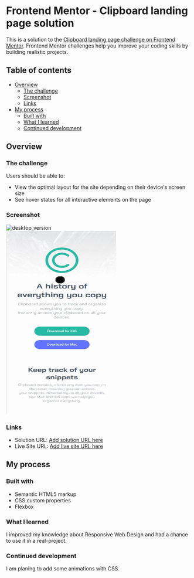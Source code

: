 # Frontend Mentor - Clipboard landing page solution

This is a solution to the [Clipboard landing page challenge on Frontend Mentor](https://www.frontendmentor.io/challenges/clipboard-landing-page-5cc9bccd6c4c91111378ecb9). Frontend Mentor challenges help you improve your coding skills by building realistic projects. 

## Table of contents

- [Overview](#overview)
  - [The challenge](#the-challenge)
  - [Screenshot](#screenshot)
  - [Links](#links)
- [My process](#my-process)
  - [Built with](#built-with)
  - [What I learned](#what-i-learned)
  - [Continued development](#continued-development)





## Overview

### The challenge

Users should be able to:

- View the optimal layout for the site depending on their device's screen size
- See hover states for all interactive elements on the page

### Screenshot



<img src="./desktop-view.gif" width="500" height="500" alt="desktop_version">
 <br/>

<img src="./mobile-view.gif" width="300" height="500" alt="desktop_version">







### Links

- Solution URL: [Add solution URL here](https://github.com/aLpSabre/Frontend-Mentor-Projects/tree/main/clipboard-landing-page-master)
- Live Site URL: [Add live site URL here](https://alpsabre.github.io/Frontend-Mentor-Projects/clipboard-landing-page-master/)

## My process

### Built with

- Semantic HTML5 markup
- CSS custom properties
- Flexbox

### What I learned

I improved my knowledge about Responsive Web Design and had a chance to use it in a real-project.

### Continued development

I am planing to add some animations with CSS.



